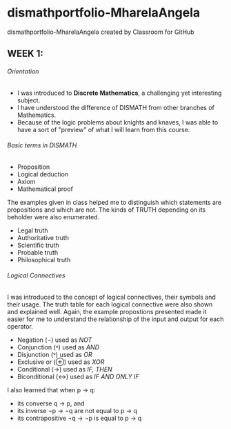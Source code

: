 # dismathportfolio-MharelaAngela
dismathportfolio-MharelaAngela created by Classroom for GitHub
## WEEK 1:
###### Orientation
* I was introduced to **Discrete Mathematics**, a challenging yet interesting subject.
* I have understood the difference of DISMATH from other branches of Mathematics.
* Because of the logic problems about knights and knaves, I was able to have a sort of "preview" of what I will learn from this course.

###### Basic terms in DISMATH
* Proposition
* Logical deduction
* Axiom
* Mathematical proof

The examples given in class helped me to distinguish which statements are propositions and which are not.
The kinds of TRUTH depending on its beholder were also enumerated.
* Legal truth
* Authoritative truth
* Scientific truth
* Probable truth 
* Philosophical truth

###### Logical Connectives
I was introduced to the concept of logical connectives, their symbols and their usage. The truth table for each logical connective were also shown and explained well. Again, the example propostions presented made it easier for me to understand the relationship of the input and output for each operator.
* Negation (¬) used as *NOT*
* Conjunction (˄) used as *AND*
* Disjunction (˅) used as *OR*
* Exclusive or (⊕) used as *XOR*
* Conditional (→) used as *IF, THEN*
* Biconditional (↔) used as *IF AND ONLY IF*

I also learned that when p → q:
* its converse q → p, and
* its inverse ¬p → ¬q are not equal to p → q
* its contrapositive ¬q → ¬p is equal to p → q

